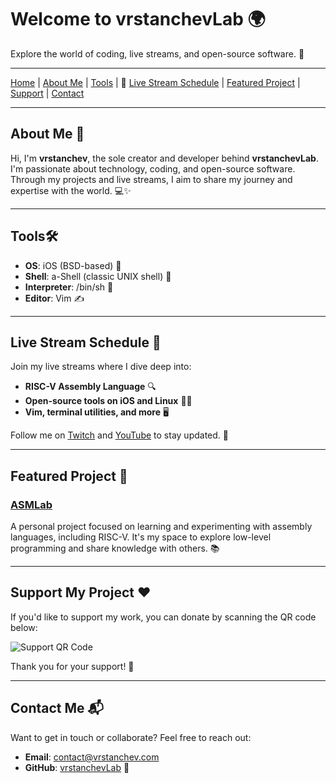 # Welcome to vrstanchevLab 🌍

Explore the world of coding, live streams, and open-source software. 🚀

---

[Home](#) | [About Me](#about-me) | [Tools](#tools) | 📣 [Live Stream Schedule](#live-stream-schedule) | [Featured Project](#featured-project) | [Support](#support) | [Contact](#contact)




---

## About Me 👤

Hi, I'm **vrstanchev**, the sole creator and developer behind **vrstanchevLab**. I'm passionate about technology, coding, and open-source software. Through my projects and live streams, I aim to share my journey and expertise with the world. 💻✨

---

## Tools🛠️

- **OS**: iOS (BSD-based) 🍏
- **Shell**: a-Shell (classic UNIX shell) 🐚
- **Interpreter**: /bin/sh 📜
- **Editor**: Vim ✍️

---

## Live Stream Schedule 📅

Join my live streams where I dive deep into:

- **RISC-V Assembly Language** 🔍
- **Open-source tools on iOS and Linux** 📱🐧
- **Vim, terminal utilities, and more** 🖥️

Follow me on [Twitch](#) and [YouTube](#) to stay updated. 🔔

---

## Featured Project 🌟

### [ASMLab](https://github.com/vrstanchevLab/ASMLab)
A personal project focused on learning and experimenting with assembly languages, including RISC-V. It's my space to explore low-level programming and share knowledge with others. 📚

---

## Support My Project ❤️

If you'd like to support my work, you can donate by scanning the QR code below:

![Support QR Code](path/to/qr-code-image.png)

Thank you for your support! 🙏

---

## Contact Me 📬

Want to get in touch or collaborate? Feel free to reach out:

- **Email**: [contact@vrstanchev.com](mailto:vrstanchev@gmail.com)
- **GitHub**: [vrstanchevLab](https://github.com/vrstanchevLab) 🔗
